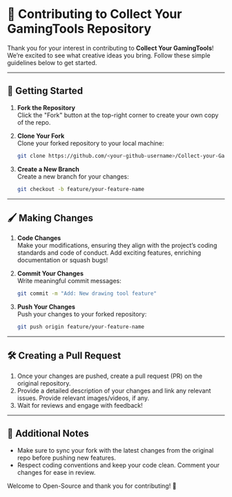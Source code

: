 

# 🎨 Contributing to Collect Your GamingTools Repository

Thank you for your interest in contributing to **Collect Your GamingTools**! We’re excited to see what creative ideas you bring. Follow these simple guidelines below to get started.

---

## 🚀 Getting Started

1. **Fork the Repository**  
   Click the "Fork" button at the top-right corner to create your own copy of the repo.

2. **Clone Your Fork**  
   Clone your forked repository to your local machine:
   ```bash
   git clone https://github.com/<your-github-username>/Collect-your-GamingTools.git
   ```

3. **Create a New Branch**  
   Create a new branch for your changes:
   ```bash
   git checkout -b feature/your-feature-name
   ```

---

## 🖌️ Making Changes

1. **Code Changes**  
   Make your modifications, ensuring they align with the project’s coding standards and code of conduct. Add exciting features, enriching documentation or squash bugs!  

2. **Commit Your Changes**  
   Write meaningful commit messages:
   ```bash
   git commit -m "Add: New drawing tool feature"
   ```

3. **Push Your Changes**  
   Push your changes to your forked repository:
   ```bash
   git push origin feature/your-feature-name
   ```

---

## 🛠️ Creating a Pull Request

1. Once your changes are pushed, create a pull request (PR) on the original repository.
2. Provide a detailed description of your changes and link any relevant issues. Provide relevant images/videos, if any.
3. Wait for reviews and engage with feedback!

---

## 🎉 Additional Notes

- Make sure to sync your fork with the latest changes from the original repo before pushing new features.
- Respect coding conventions and keep your code clean. Comment your changes for ease in review.

Welcome to Open-Source and thank you for contributing! 🙌